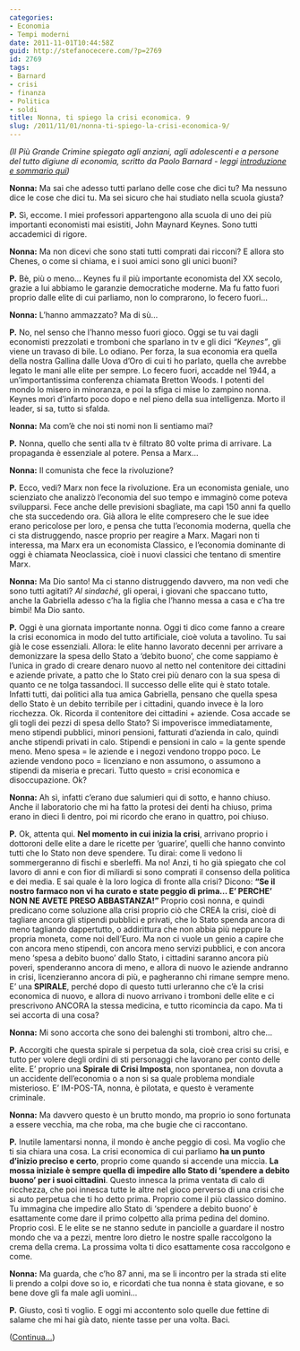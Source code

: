 ```yaml
---
categories:
- Economia
- Tempi moderni
date: 2011-11-01T10:44:58Z
guid: http://stefanocecere.com/?p=2769
id: 2769
tags:
- Barnard
- crisi
- finanza
- Politica
- soldi
title: Nonna, ti spiego la crisi economica. 9
slug: /2011/11/01/nonna-ti-spiego-la-crisi-economica-9/
---
```


_(Il Più Grande Crimine spiegato agli anziani, agli adolescenti e a persone del tutto digiune di economia, scritto da Paolo Barnard - leggi [introduzione e sommario qui](http://stefanocecere.com/2011/10/24/vi-spiego-la-crisi-economica/ "Vi spiego la crisi economica"))_

**Nonna:** Ma sai che adesso tutti parlano delle cose che dici tu? Ma nessuno dice le cose che dici tu. Ma sei sicuro che hai studiato nella scuola giusta?

**P.** Sì, eccome. I miei professori appartengono alla scuola di uno dei più importanti economisti mai esistiti, John Maynard Keynes. Sono tutti accademici di rigore.

**Nonna:** Ma non dicevi che sono stati tutti comprati dai ricconi? E allora sto Chenes, o come si chiama, e i suoi amici sono gli unici buoni?

**P.** Bè, più o meno… Keynes fu il più importante economista del XX secolo, grazie a lui abbiamo le garanzie democratiche moderne. Ma fu fatto fuori proprio dalle elite di cui parliamo, non lo comprarono, lo fecero fuori…

**Nonna:** L’hanno ammazzato? Ma di sù…

**P.** No, nel senso che l’hanno messo fuori gioco. Oggi se tu vai dagli economisti prezzolati e tromboni che sparlano in tv e gli dici _“Keynes”_, gli viene un travaso di bile. Lo odiano. Per forza, la sua economia era quella della nostra Gallina dalle Uova d’Oro di cui ti ho parlato, quella che avrebbe legato le mani alle elite per sempre. Lo fecero fuori, accadde nel 1944, a un’importantissima conferenza chiamata Bretton Woods. I potenti del mondo lo misero in minoranza, e poi la sfiga ci mise lo zampino nonna. Keynes morì d’infarto poco dopo e nel pieno della sua intelligenza. Morto il leader, si sa, tutto si sfalda.

**Nonna:** Ma com’è che noi sti nomi non li sentiamo mai?

**P.** Nonna, quello che senti alla tv è filtrato 80 volte prima di arrivare. La propaganda è essenziale al potere. Pensa a Marx…

**Nonna:** Il comunista che fece la rivoluzione?

**P.** Ecco, vedi? Marx non fece la rivoluzione. Era un economista geniale, uno scienziato che analizzò l’economia del suo tempo e immaginò come poteva svilupparsi. Fece anche delle previsioni sbagliate, ma capì 150 anni fa quello che sta succedendo ora. Già allora le elite compresero che le sue idee erano pericolose per loro, e pensa che tutta l’economia moderna, quella che ci sta distruggendo, nasce proprio per reagire a Marx. Magari non ti interessa, ma Marx era un economista Classico, e l’economia dominante di oggi è chiamata Neoclassica, cioè i nuovi classici che tentano di smentire Marx.

**Nonna:** Ma Dio santo! Ma ci stanno distruggendo davvero, ma non vedi che sono tutti agitati? _Al sindaché_, gli operai, i giovani che spaccano tutto, anche la Gabriella adesso c’ha la figlia che l’hanno messa a casa e c’ha tre bimbi! Ma Dio santo.

**P.** Oggi è una giornata importante nonna. Oggi ti dico come fanno a creare la crisi economica in modo del tutto artificiale, cioè voluta a tavolino. Tu sai già le cose essenziali. Allora: le elite hanno lavorato decenni per arrivare a demonizzare la spesa dello Stato a ‘debito buono’, che come sappiamo è l’unica in grado di creare denaro nuovo al netto nel contenitore dei cittadini e aziende private, a patto che lo Stato crei più denaro con la sua spesa di quanto ce ne tolga tassandoci. Il successo delle elite qui è stato totale. Infatti tutti, dai politici alla tua amica Gabriella, pensano che quella spesa dello Stato è un debito terribile per i cittadini, quando invece è la loro ricchezza. Ok. Ricorda il contenitore dei cittadini + aziende. Cosa accade se gli togli dei pezzi di spesa dello Stato? Si impoverisce immediatamente, meno stipendi pubblici, minori pensioni, fatturati d’azienda in calo, quindi anche stipendi privati in calo. Stipendi e pensioni in calo = la gente spende meno. Meno spesa = le aziende e i negozi vendono troppo poco. Le aziende vendono poco = licenziano e non assumono, o assumono a stipendi da miseria e precari. Tutto questo = crisi economica e disoccupazione. Ok?

**Nonna:** Ah sì, infatti c’erano due salumieri qui di sotto, e hanno chiuso. Anche il laboratorio che mi ha fatto la protesi dei denti ha chiuso, prima erano in dieci lì dentro, poi mi ricordo che erano in quattro, poi chiuso.

**P.** Ok, attenta qui. **Nel momento in cui inizia la crisi**, arrivano proprio i dottoroni delle elite a dare le ricette per ‘guarire’, quelli che hanno convinto tutti che lo Stato non deve spendere. Tu dirai: come li vedono li sommergeranno di fischi e sberleffi. Ma no! Anzi, ti ho già spiegato che col lavoro di anni e con fior di miliardi si sono comprati il consenso della politica e dei media. E sai quale è la loro logica di fronte alla crisi? Dicono: **“Se il nostro farmaco non vi ha curato e state peggio di prima… E’ PERCHE’ NON NE AVETE PRESO ABBASTANZA!”** Proprio così nonna, e quindi predicano come soluzione alla crisi proprio ciò che CREA la crisi, cioè di tagliare ancora gli stipendi pubblici e privati, che lo Stato spenda ancora di meno tagliando dappertutto, o addirittura che non abbia più neppure la propria moneta, come noi dell’Euro. Ma non ci vuole un genio a capire che con ancora meno stipendi, con ancora meno servizi pubblici, e con ancora meno ‘spesa a debito buono’ dallo Stato, i cittadini saranno ancora più poveri, spenderanno ancora di meno, e allora di nuovo le aziende andranno in crisi, licenzieranno ancora di più, e pagheranno chi rimane sempre meno. E’ una **SPIRALE**, perché dopo di questo tutti urleranno che c’è la crisi economica di nuovo, e allora di nuovo arrivano i tromboni delle elite e ci prescrivono ANCORA la stessa medicina, e tutto ricomincia da capo. Ma ti sei accorta di una cosa?

**Nonna:** Mi sono accorta che sono dei balenghi sti tromboni, altro che…

**P.** Accorgiti che questa spirale si perpetua da sola, cioè crea crisi su crisi, e tutto per volere degli ordini di sti personaggi che lavorano per conto delle elite. E’ proprio una **Spirale di Crisi Imposta**, non spontanea, non dovuta a un accidente dell’economia o a non si sa quale problema mondiale misterioso. E’ IM-POS-TA, nonna, è pilotata, e questo è veramente criminale.

**Nonna:** Ma davvero questo è un brutto mondo, ma proprio io sono fortunata a essere vecchia, ma che roba, ma che bugie che ci raccontano.

**P.** Inutile lamentarsi nonna, il mondo è anche peggio di così. Ma voglio che ti sia chiara una cosa. La crisi economica di cui parliamo **ha un punto d’inizio preciso e certo**, proprio come quando si accende una miccia. **La mossa iniziale è sempre quella di impedire allo Stato di ‘spendere a debito buono’ per i suoi cittadini**. Questo innesca la prima ventata di calo di ricchezza, che poi innesca tutte le altre nel gioco perverso di una crisi che si auto perpetua che ti ho detto prima. Proprio come il più classico domino. Tu immagina che impedire allo Stato di ‘spendere a debito buono’ è esattamente come dare il primo colpetto alla prima pedina del domino. Proprio così. E le elite se ne stanno sedute in panciolle a guardare il nostro mondo che va a pezzi, mentre loro dietro le nostre spalle raccolgono la crema della crema. La prossima volta ti dico esattamente cosa raccolgono e come.

**Nonna:** Ma guarda, che c’ho 87 anni, ma se li incontro per la strada sti elite li prendo a colpi dove so io, e ricordati che tua nonna è stata giovane, e so bene dove gli fa male agli uomini…

**P.** Giusto, così ti voglio. E oggi mi accontento solo quelle due fettine di salame che mi hai già dato, niente tasse per una volta. Baci.

([Continua…](http://stefanocecere.com/2011/11/03/nonna-ti-spiego-la-crisi-economica-10/ "Nonna, ti spiego la crisi economica. 10"))